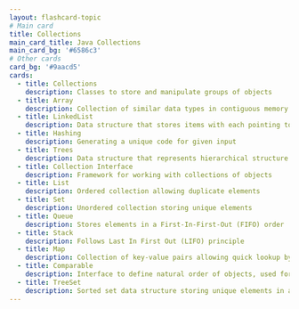 ```yaml
---
layout: flashcard-topic
# Main card
title: Collections
main_card_title: Java Collections
main_card_bg: '#6586c3'
# Other cards
card_bg: '#9aacd5'
cards:
  - title: Collections
    description: Classes to store and manipulate groups of objects
  - title: Array
    description: Collection of similar data types in contiguous memory
  - title: LinkedList
    description: Data structure that stores items with each pointing to the next
  - title: Hashing
    description: Generating a unique code for given input
  - title: Trees
    description: Data structure that represents hierarchical structure consisting of nodes
  - title: Collection Interface
    description: Framework for working with collections of objects
  - title: List
    description: Ordered collection allowing duplicate elements
  - title: Set
    description: Unordered collection storing unique elements
  - title: Queue
    description: Stores elements in a First-In-First-Out (FIFO) order
  - title: Stack
    description: Follows Last In First Out (LIFO) principle
  - title: Map
    description: Collection of key-value pairs allowing quick lookup by key
  - title: Comparable
    description: Interface to define natural order of objects, used for sorting
  - title: TreeSet
    description: Sorted set data structure storing unique elements in ascending order
---
```

